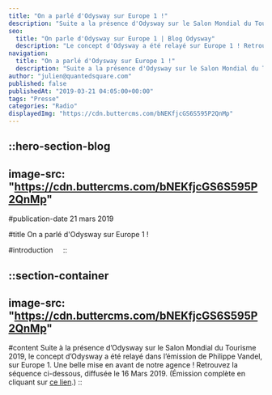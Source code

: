 ```yaml
---
title: "On a parlé d'Odysway sur Europe 1 !"
description: "Suite a la présence d'Odysway sur le Salon Mondial du Tourisme 2019, le concept d'Odysway a été relaye dans l'émission de Philippe Vandel, sur Europe 1. Une belle mise en avant de notre agence ! Retrouvez la séquence ci-dessous, diffusée le 16 Mars 2019. (Emission complète en ..."
seo:
  title: "On parle d'Odysway sur Europe 1 | Blog Odysway"
  description: "Le concept d'Odysway a été relayé sur Europe 1 ! Retrouvez l'Emission dans cet article."
navigation:
  title: "On a parlé d'Odysway sur Europe 1 !"
  description: "Suite a la présence d'Odysway sur le Salon Mondial du Tourisme 2019, le concept d'Odysway a été relaye dans l'émission de Philippe Vandel, sur Europe 1. Une belle mise en avant de notre agence ! Retrouvez la séquence ci-dessous, diffusée le 16 Mars 2019. (Emission complète en ..."
author: "julien@quantedsquare.com"
published: false
publishedAt: "2019-03-21 04:05:00+00:00"
tags: "Presse"
categories: "Radio"
displayedImg: "https://cdn.buttercms.com/bNEKfjcGS6S595P2QnMp"
---
```


::hero-section-blog
---
image-src: "https://cdn.buttercms.com/bNEKfjcGS6S595P2QnMp"
---
#publication-date
21 mars 2019

#title
On a parlé d'Odysway sur Europe 1 !

#introduction
   
::

::section-container
---
image-src: "https://cdn.buttercms.com/bNEKfjcGS6S595P2QnMp"
---
#content
Suite à la présence d’Odysway sur le Salon Mondial du Tourisme 2019, le concept d’Odysway a été relayé dans l’émission de Philippe Vandel, sur Europe 1. Une belle mise en avant de notre agence ! Retrouvez la séquence ci-dessous, diffusée le 16 Mars 2019. (Émission complète en cliquant sur [ce lien](https://podcasts.apple.com/fr/podcast/philippe-vandel-16-03-19/id1435766986?i=1000432025468).)
::
